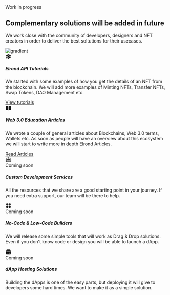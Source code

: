 <section class="py-3">
  <div class="container">
    <div class="row">
      <div class="col-lg-6 mx-auto">
        <div class="p-3 text-center mb-5 z-index-1 position-relative">
          <span class="text-primary font-weight-bold">Work in progress</span>
          <h2 class="mt-3 display-6 font-weight-black">Complementary solutions will be added in future</h2>
          <p class="mb-0 text-secondary text-lg">We work close with the community of developers, designers and NFT creators in order to deliver the best soltutions for their usecases.</p>
        </div>
      </div>
    </div>
    <div class="row position-relative mb-2">
      <div class="position-absolute px-xl-8 top-0 end-0 mt-md-n9">
        <img src="{{root}}assets/img/gradient-blob.svg" class="w-100" alt="gradient"/>
      </div>
      <div class="col-lg-6 col-md-6 mt-4">
        <div class="card blur border border-white mb-4 shadow-xs">
          <div class="card-body p-4">
            <div class="d-flex align-items-center mb-3">
              <div class="icon icon-shape bg-white shadow shadow-xs text-center border-radius-sm d-flex align-items-center justify-content-center">
                <svg xmlns="http://www.w3.org/2000/svg" viewBox="0 0 24 24" fill="currentColor" height="19" width="19" class="text-dark">
                  <path d="M11.7 2.805a.75.75 0 01.6 0A60.65 60.65 0 0122.83 8.72a.75.75 0 01-.231 1.337 49.949 49.949 0 00-9.902 3.912l-.003.002-.34.18a.75.75 0 01-.707 0A50.009 50.009 0 007.5 12.174v-.224c0-.131.067-.248.172-.311a54.614 54.614 0 014.653-2.52.75.75 0 00-.65-1.352 56.129 56.129 0 00-4.78 2.589 1.858 1.858 0 00-.859 1.228 49.803 49.803 0 00-4.634-1.527.75.75 0 01-.231-1.337A60.653 60.653 0 0111.7 2.805z" />
                  <path d="M13.06 15.473a48.45 48.45 0 017.666-3.282c.134 1.414.22 2.843.255 4.285a.75.75 0 01-.46.71 47.878 47.878 0 00-8.105 4.342.75.75 0 01-.832 0 47.877 47.877 0 00-8.104-4.342.75.75 0 01-.461-.71c.035-1.442.121-2.87.255-4.286A48.4 48.4 0 016 13.18v1.27a1.5 1.5 0 00-.14 2.508c-.09.38-.222.753-.397 1.11.452.213.901.434 1.346.661a6.729 6.729 0 00.551-1.608 1.5 1.5 0 00.14-2.67v-.645a48.549 48.549 0 013.44 1.668 2.25 2.25 0 002.12 0z" />
                  <path d="M4.462 19.462c.42-.419.753-.89 1-1.394.453.213.902.434 1.347.661a6.743 6.743 0 01-1.286 1.794.75.75 0 11-1.06-1.06z" />
                </svg>
              </div>
              <div class="icon icon-xs rounded-circle d-flex align-items-center text-center ms-auto bg-primary">
                <i class="fa fa-check mx-auto text-white"></i>
              </div>
            </div>
            <h5 class="mb-1 font-weight-bolder">Elrond API Tutorials</h5>
            <p class="mb-0 text-sm">
              We started with some examples of how you get the details of an NFT from the blockchain. We will add more examples of Minting NFTs, Transfer NFTs, Swap Tokens, DAO Management etc.
            </p>
            <a href="/docs/get-nfts" target="_blank" class="text-primary text-sm font-weight-bold icon-move-rightw-100"> View tutorials <i class="fas fa-arrow-right-long text-sm ms-1" aria-hidden="true"></i>
            </a>
          </div>
        </div>
      </div>
      <div class="col-lg-6 col-md-6 mt-4">
        <div class="card blur border border-white mb-4 shadow-xs">
          <div class="card-body p-4">
            <div class="d-flex align-items-center mb-3">
              <div class="icon icon-shape bg-white shadow shadow-xs text-center border-radius-sm d-flex align-items-center justify-content-center">
                <svg xmlns="http://www.w3.org/2000/svg" viewBox="0 0 24 24" fill="currentColor" height="19" width="19" class="text-dark">
                  <path d="M11.25 4.533A9.707 9.707 0 006 3a9.735 9.735 0 00-3.25.555.75.75 0 00-.5.707v14.25a.75.75 0 001 .707A8.237 8.237 0 016 18.75c1.995 0 3.823.707 5.25 1.886V4.533zM12.75 20.636A8.214 8.214 0 0118 18.75c.966 0 1.89.166 2.75.47a.75.75 0 001-.708V4.262a.75.75 0 00-.5-.707A9.735 9.735 0 0018 3a9.707 9.707 0 00-5.25 1.533v16.103z" />
                </svg>
              </div>
              <div class="icon icon-xs rounded-circle d-flex align-items-center text-center ms-auto bg-primary">
                <i class="fa fa-check mx-auto text-white"></i>
              </div>
            </div>
            <h5 class="mb-1 font-weight-bolder">Web 3.0 Education Articles</h5>
            <p class="mb-0 text-sm">
              We wrote a couple of general articles about Blockchains, Web 3.0 terms, Wallets etc. As soon as people will have an overview about this ecosystem we will start to write more in depth Elrond Articles.
            </p>
            <a href="https://www.creative-tim.com/blog/web-3-0/" target="_blank" class="text-primary text-sm font-weight-bold icon-move-rightw-100"> Read Articles <i class="fas fa-arrow-right-long text-sm ms-1" aria-hidden="true"></i>
            </a>
          </div>
        </div>
      </div>
      <div class="col-md-4 col-12">
        <div class="card blur border border-white mb-4 shadow-xs">
          <div class="card-body p-4">
            <div class="d-flex align-items-center mb-3">
              <div class="icon icon-shape bg-white shadow shadow-xs text-center border-radius-sm d-flex align-items-center justify-content-center">
                <svg xmlns="http://www.w3.org/2000/svg" viewBox="0 0 24 24" fill="currentColor" height="19" width="19" class="text-dark">
                  <path d="M11.584 2.376a.75.75 0 01.832 0l9 6a.75.75 0 11-.832 1.248L12 3.901 3.416 9.624a.75.75 0 01-.832-1.248l9-6z" />
                  <path fill-rule="evenodd" d="M20.25 10.332v9.918H21a.75.75 0 010 1.5H3a.75.75 0 010-1.5h.75v-9.918a.75.75 0 01.634-.74A49.109 49.109 0 0112 9c2.59 0 5.134.202 7.616.592a.75.75 0 01.634.74zm-7.5 2.418a.75.75 0 00-1.5 0v6.75a.75.75 0 001.5 0v-6.75zm3-.75a.75.75 0 01.75.75v6.75a.75.75 0 01-1.5 0v-6.75a.75.75 0 01.75-.75zM9 12.75a.75.75 0 00-1.5 0v6.75a.75.75 0 001.5 0v-6.75z" clip-rule="evenodd" />
                  <path d="M12 7.875a1.125 1.125 0 100-2.25 1.125 1.125 0 000 2.25z" />
                </svg>
              </div>
              <span class="badge badge-white text-capitalize shadow-xs ms-auto">Coming soon</span>
            </div>
            <h5 class="mb-1 font-weight-bolder">Custom Development Services</h5>
            <p class="mb-0 text-sm">
              All the resources that we share are a good starting point in your journey. If you need extra support, our team will be there to help.
            </p>
          </div>
        </div>
      </div>
      <div class="col-md-4 col-12">
        <div class="card blur border border-white mb-4 shadow-xs">
          <div class="card-body p-4">
            <div class="d-flex align-items-center mb-3">
              <div class="icon icon-shape bg-white shadow shadow-xs text-center border-radius-sm d-flex align-items-center justify-content-center">
                <svg xmlns="http://www.w3.org/2000/svg" viewBox="0 0 24 24" fill="currentColor" height="19" width="19" class="text-dark">
                  <path fill-rule="evenodd" d="M3 6a3 3 0 013-3h2.25a3 3 0 013 3v2.25a3 3 0 01-3 3H6a3 3 0 01-3-3V6zm9.75 0a3 3 0 013-3H18a3 3 0 013 3v2.25a3 3 0 01-3 3h-2.25a3 3 0 01-3-3V6zM3 15.75a3 3 0 013-3h2.25a3 3 0 013 3V18a3 3 0 01-3 3H6a3 3 0 01-3-3v-2.25zm9.75 0a3 3 0 013-3H18a3 3 0 013 3V18a3 3 0 01-3 3h-2.25a3 3 0 01-3-3v-2.25z" clip-rule="evenodd" />
                </svg>
              </div>
              <span class="badge badge-white text-capitalize shadow-xs ms-auto">Coming soon</span>
            </div>
            <h5 class="mb-1 font-weight-bolder">No-Code & Low-Code Builders</h5>
            <p class="mb-0 text-sm">
              We will release some simple tools that will work as Drag & Drop solutions. Even if you don't know code or design you will be able to launch a dApp.
            </p>
          </div>
        </div>
      </div>
      <div class="col-md-4 col-12">
        <div class="card blur border border-white mb-4 shadow-xs">
          <div class="card-body p-4">
            <div class="d-flex align-items-center mb-3">
              <div class="icon icon-shape bg-white shadow shadow-xs text-center border-radius-sm d-flex align-items-center justify-content-center">
                <svg xmlns="http://www.w3.org/2000/svg" viewBox="0 0 24 24" fill="currentColor" height="19" width="19" class="text-dark">
                  <path d="M4.08 5.227A3 3 0 016.979 3H17.02a3 3 0 012.9 2.227l2.113 7.926A5.228 5.228 0 0018.75 12H5.25a5.228 5.228 0 00-3.284 1.153L4.08 5.227z" />
                  <path fill-rule="evenodd" d="M5.25 13.5a3.75 3.75 0 100 7.5h13.5a3.75 3.75 0 100-7.5H5.25zm10.5 4.5a.75.75 0 100-1.5.75.75 0 000 1.5zm3.75-.75a.75.75 0 11-1.5 0 .75.75 0 011.5 0z" clip-rule="evenodd" />
                </svg>
              </div>
              <span class="badge badge-white text-capitalize shadow-xs ms-auto">Coming soon</span>
            </div>
            <h5 class="mb-1 font-weight-bolder">dApp Hosting Solutions</h5>
            <p class="mb-0 text-sm">
              Building the dApps is one of the easy parts, but deploying it will give to developers some hard times. We want to make it as a simple solution.
            </p>
          </div>
        </div>
      </div>
    </div>
  </div>
</section>
